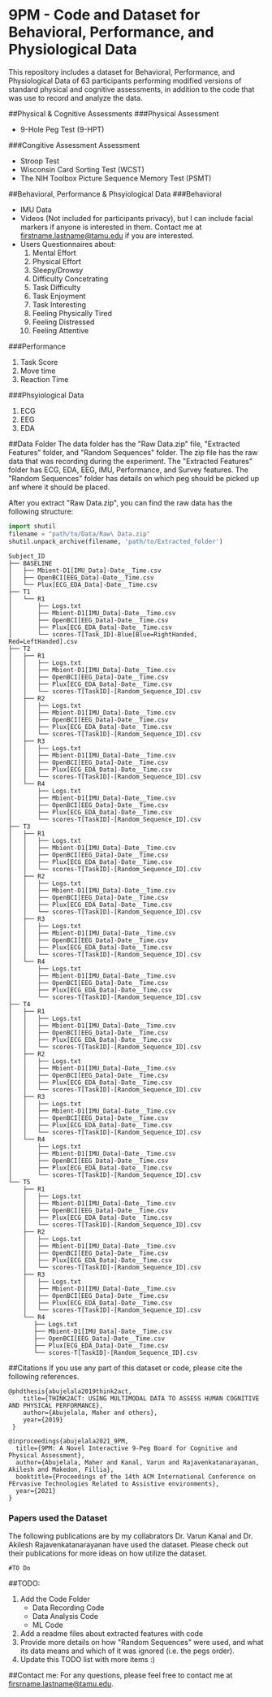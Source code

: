 # 9PM - Code and Dataset for Behavioral, Performance, and Physiological Data
This repository includes a dataset for Behavioral, Performance, and Physiological Data of 63 participants performing modified versions of standard physical and cognitive assessments, in addition to the code that was use to record and analyze the data.


##Physical & Cognitive Assessments
###Physical Assessment
- 9-Hole Peg Test (9-HPT)

###Congitive Assessment Assessment
- Stroop Test
- Wisconsin Card Sorting Test (WCST) 
- The NIH Toolbox Picture Sequence Memory Test (PSMT)

##Behavioral, Performance & Phsyiological Data 
###Behavioral
* IMU Data
* Videos (Not included for participants privacy), but I can include facial markers if anyone is interested in them. Contact me at firstname.lastname@tamu.edu if you are interested.
* Users Questionnaires about:
	1. Mental Effort
	2. Physical Effort
	3. Sleepy/Drowsy
	4. Difficulty Concetrating
	5. Task Difficulty
	6. Task Enjoyment
	7. Task Interesting
	8. Feeling Physically Tired
	9. Feeling Distressed
	10. Feeling Attentive
	
###Performance
1. Task Score
2. Move time
3. Reaction Time

###Phsyiological Data
1. ECG
2. EEG
3. EDA


##Data Folder
The data folder has the "Raw Data.zip" file, "Extracted Features" folder, and "Random Sequences" folder. The zip file has the raw data that was recording during the experiment. The "Extracted Features" folder has ECG, EDA, EEG, IMU, Performance, and Survey features. The "Random Sequences" folder has details on which peg should be picked up anf where it should be placed. 

After you extract "Raw Data.zip",  you can find the raw data has the following structure:

```python
import shutil
filename = "path/to/Data/Raw\ Data.zip"
shutil.unpack_archive(filename, 'path/to/Extracted_folder')
```
```
Subject_ID
├── BASELINE
│   ├── Mbient-D1[IMU_Data]-Date__Time.csv
│   ├── OpenBCI[EEG_Data]-Date__Time.csv
│   └── Plux[ECG_EDA_Data]-Date__Time.csv
├── T1
│   └── R1
│       ├── Logs.txt
│       ├── Mbient-D1[IMU_Data]-Date__Time.csv
│       ├── OpenBCI[EEG_Data]-Date__Time.csv
│       ├── Plux[ECG_EDA_Data]-Date__Time.csv
│       └── scores-T[Task_ID]-Blue[Blue=RightHanded, Red=LeftHanded].csv
├── T2
│   ├── R1
│   │   ├── Logs.txt
│   │   ├── Mbient-D1[IMU_Data]-Date__Time.csv
│   │   ├── OpenBCI[EEG_Data]-Date__Time.csv
│   │   ├── Plux[ECG_EDA_Data]-Date__Time.csv
│   │   └── scores-T[TaskID]-[Random_Sequence_ID].csv
│   ├── R2
│   │   ├── Logs.txt
│   │   ├── Mbient-D1[IMU_Data]-Date__Time.csv
│   │   ├── OpenBCI[EEG_Data]-Date__Time.csv
│   │   ├── Plux[ECG_EDA_Data]-Date__Time.csv
│   │   └── scores-T[TaskID]-[Random_Sequence_ID].csv
│   ├── R3
│   │   ├── Logs.txt
│   │   ├── Mbient-D1[IMU_Data]-Date__Time.csv
│   │   ├── OpenBCI[EEG_Data]-Date__Time.csv
│   │   ├── Plux[ECG_EDA_Data]-Date__Time.csv
│   │   └── scores-T[TaskID]-[Random_Sequence_ID].csv
│   └── R4
│       ├── Logs.txt
│       ├── Mbient-D1[IMU_Data]-Date__Time.csv
│       ├── OpenBCI[EEG_Data]-Date__Time.csv
│       ├── Plux[ECG_EDA_Data]-Date__Time.csv
│       └── scores-T[TaskID]-[Random_Sequence_ID].csv
├── T3
│   ├── R1
│   │   ├── Logs.txt
│   │   ├── Mbient-D1[IMU_Data]-Date__Time.csv
│   │   ├── OpenBCI[EEG_Data]-Date__Time.csv
│   │   ├── Plux[ECG_EDA_Data]-Date__Time.csv
│   │   └── scores-T[TaskID]-[Random_Sequence_ID].csv
│   ├── R2
│   │   ├── Logs.txt
│   │   ├── Mbient-D1[IMU_Data]-Date__Time.csv
│   │   ├── OpenBCI[EEG_Data]-Date__Time.csv
│   │   ├── Plux[ECG_EDA_Data]-Date__Time.csv
│   │   └── scores-T[TaskID]-[Random_Sequence_ID].csv
│   ├── R3
│   │   ├── Logs.txt
│   │   ├── Mbient-D1[IMU_Data]-Date__Time.csv
│   │   ├── OpenBCI[EEG_Data]-Date__Time.csv
│   │   ├── Plux[ECG_EDA_Data]-Date__Time.csv
│   │   └── scores-T[TaskID]-[Random_Sequence_ID].csv
│   └── R4
│       ├── Logs.txt
│       ├── Mbient-D1[IMU_Data]-Date__Time.csv
│       ├── OpenBCI[EEG_Data]-Date__Time.csv
│       ├── Plux[ECG_EDA_Data]-Date__Time.csv
│       └── scores-T[TaskID]-[Random_Sequence_ID].csv
├── T4
│   ├── R1
│   │   ├── Logs.txt
│   │   ├── Mbient-D1[IMU_Data]-Date__Time.csv
│   │   ├── OpenBCI[EEG_Data]-Date__Time.csv
│   │   ├── Plux[ECG_EDA_Data]-Date__Time.csv
│   │   └── scores-T[TaskID]-[Random_Sequence_ID].csv
│   ├── R2
│   │   ├── Logs.txt
│   │   ├── Mbient-D1[IMU_Data]-Date__Time.csv
│   │   ├── OpenBCI[EEG_Data]-Date__Time.csv
│   │   ├── Plux[ECG_EDA_Data]-Date__Time.csv
│   │   └── scores-T[TaskID]-[Random_Sequence_ID].csv
│   ├── R3
│   │   ├── Logs.txt
│   │   ├── Mbient-D1[IMU_Data]-Date__Time.csv
│   │   ├── OpenBCI[EEG_Data]-Date__Time.csv
│   │   ├── Plux[ECG_EDA_Data]-Date__Time.csv
│   │   └── scores-T[TaskID]-[Random_Sequence_ID].csv
│   └── R4
│       ├── Logs.txt
│       ├── Mbient-D1[IMU_Data]-Date__Time.csv
│       ├── OpenBCI[EEG_Data]-Date__Time.csv
│       ├── Plux[ECG_EDA_Data]-Date__Time.csv
│       └── scores-T[TaskID]-[Random_Sequence_ID].csv
└── T5
    ├── R1
    │   ├── Logs.txt
    │   ├── Mbient-D1[IMU_Data]-Date__Time.csv
    │   ├── OpenBCI[EEG_Data]-Date__Time.csv
    │   ├── Plux[ECG_EDA_Data]-Date__Time.csv
    │   └── scores-T[TaskID]-[Random_Sequence_ID].csv
    ├── R2
    │   ├── Logs.txt
    │   ├── Mbient-D1[IMU_Data]-Date__Time.csv
    │   ├── OpenBCI[EEG_Data]-Date__Time.csv
    │   ├── Plux[ECG_EDA_Data]-Date__Time.csv
    │   └── scores-T[TaskID]-[Random_Sequence_ID].csv
    ├── R3
    │   ├── Logs.txt
    │   ├── Mbient-D1[IMU_Data]-Date__Time.csv
    │   ├── OpenBCI[EEG_Data]-Date__Time.csv
    │   ├── Plux[ECG_EDA_Data]-Date__Time.csv
    │   └── scores-T[TaskID]-[Random_Sequence_ID].csv
    └── R4
       ├── Logs.txt
       ├── Mbient-D1[IMU_Data]-Date__Time.csv
       ├── OpenBCI[EEG_Data]-Date__Time.csv
       ├── Plux[ECG_EDA_Data]-Date__Time.csv
       └── scores-T[TaskID]-[Random_Sequence_ID].csv
```

##Citations
If you use any part of this dataset or code, please cite the following references.


```
@phdthesis{abujelala2019think2act,
	title={THINK2ACT: USING MULTIMODAL DATA TO ASSESS HUMAN COGNITIVE AND PHYSICAL PERFORMANCE},
	author={Abujelala, Maher and others},
    year={2019}
 }
 
@inproceedings{abujelala2021_9PM,
  title={9PM: A Novel Interactive 9-Peg Board for Cognitive and Physical Assessment},
  author={Abujelala, Maher and Kanal, Varun and Rajavenkatanarayanan, Akilesh and Makedon, Fillia},
  booktitle={Proceedings of the 14th ACM International Conference on PErvasive Technologies Related to Assistive environments},
  year={2021}
}
```
### Papers used the Dataset
The following publications are by my collabrators Dr. Varun Kanal and Dr. Akilesh Rajavenkatanarayanan have used the dataset. Please check out their publications for more ideas on how utilize the dataset.

```
#TO Do
```


##TODO:
1. Add the Code Folder
	- Data Recording Code
	- Data Analysis Code
	- ML Code
2. 	Add a readme files about extracted features with code
3. Provide more details on how "Random Sequences" were used, and what its data means and which of it was ignored (i.e. the pegs order).
4. Update this TODO list with more items :)


##Contact me:
For any questions, please feel free to contact me at firsrname.lastname@tamu.edu. 